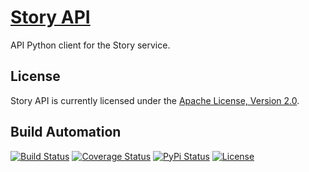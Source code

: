 # [Story API](http://story-api.hive.pt)

API Python client for the Story service.

## License

Story API is currently licensed under the [Apache License, Version 2.0](http://www.apache.org/licenses/).

## Build Automation

[![Build Status](https://app.travis-ci.com/hivesolutions/story-api.svg?branch=master)](https://travis-ci.com/github/hivesolutions/story-api)
[![Coverage Status](https://coveralls.io/repos/hivesolutions/story-api/badge.svg?branch=master)](https://coveralls.io/r/hivesolutions/story-api?branch=master)
[![PyPi Status](https://img.shields.io/pypi/v/story-api.svg)](https://pypi.python.org/pypi/story-api)
[![License](https://img.shields.io/badge/license-Apache%202.0-blue.svg)](https://www.apache.org/licenses/)
